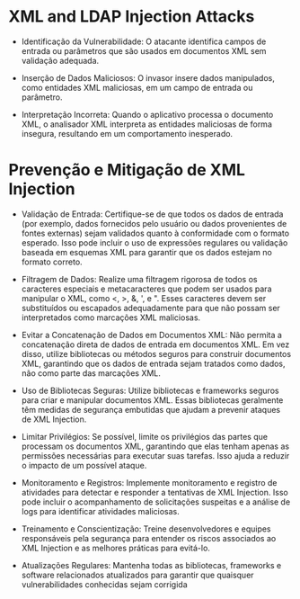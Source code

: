# XML and LDAP Injection Attacks

* Identificação da Vulnerabilidade: O atacante identifica campos de entrada ou parâmetros que são usados em documentos XML sem validação adequada.

* Inserção de Dados Maliciosos: O invasor insere dados manipulados, como entidades XML maliciosas, em um campo de entrada ou parâmetro.

* Interpretação Incorreta: Quando o aplicativo processa o documento XML, o analisador XML interpreta as entidades maliciosas de forma insegura, resultando em um comportamento inesperado.

# Prevenção e Mitigação de XML Injection

- Validação de Entrada: Certifique-se de que todos os dados de entrada (por exemplo, dados fornecidos pelo usuário ou dados provenientes de fontes externas) sejam validados quanto à conformidade com o formato esperado. Isso pode incluir o uso de expressões regulares ou validação baseada em esquemas XML para garantir que os dados estejam no formato correto.

- Filtragem de Dados: Realize uma filtragem rigorosa de todos os caracteres especiais e metacaracteres que podem ser usados para manipular o XML, como <, >, &, ', e ". Esses caracteres devem ser substituídos ou escapados adequadamente para que não possam ser interpretados como marcações XML maliciosas.

- Evitar a Concatenação de Dados em Documentos XML: Não permita a concatenação direta de dados de entrada em documentos XML. Em vez disso, utilize bibliotecas ou métodos seguros para construir documentos XML, garantindo que os dados de entrada sejam tratados como dados, não como parte das marcações XML.

- Uso de Bibliotecas Seguras: Utilize bibliotecas e frameworks seguros para criar e manipular documentos XML. Essas bibliotecas geralmente têm medidas de segurança embutidas que ajudam a prevenir ataques de XML Injection.

- Limitar Privilégios: Se possível, limite os privilégios das partes que processam os documentos XML, garantindo que elas tenham apenas as permissões necessárias para executar suas tarefas. Isso ajuda a reduzir o impacto de um possível ataque.

- Monitoramento e Registros: Implemente monitoramento e registro de atividades para detectar e responder a tentativas de XML Injection. Isso pode incluir o acompanhamento de solicitações suspeitas e a análise de logs para identificar atividades maliciosas.

- Treinamento e Conscientização: Treine desenvolvedores e equipes responsáveis pela segurança para entender os riscos associados ao XML Injection e as melhores práticas para evitá-lo.

- Atualizações Regulares: Mantenha todas as bibliotecas, frameworks e software relacionados atualizados para garantir que quaisquer vulnerabilidades conhecidas sejam corrigida